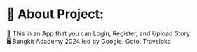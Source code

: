 # 💫 About Project:
👋 This in an App that you can Login, Register, and Upload Story<br>🖥️ Bangkit Academy 2024 led by Google, Goto, Traveloka

